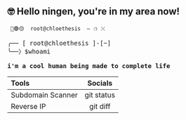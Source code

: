 ## 🤓 Hello ningen, you're in my area now!


<code> 🔴🟢🟡&emsp;&emsp;root@chloethesis&emsp;&emsp;—⠀❐⠀⤬ </code>

<pre>
╭── [ root@chloethesis ]-[~]
╰──〉$whoami
 
<b>i'm a cool human being made to complete life</b>
</pre>

 | Tools | Socials | 
| :---         |     :---:      |       
| Subdomain Scanner   | git status     | asu    |
| Reverse IP     | git diff      |
